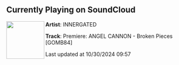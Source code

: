 ## Currently Playing on SoundCloud

[<img align="left" width="100" src="https://i1.sndcdn.com/artworks-4ro2vEMEGw9z4lBd-RyuGUQ-t500x500.jpg">](https://soundcloud.com/innergatetechno/premiere-angel-cannon-broken-pieces-gomb84?in=saxurn/sets/onb/)

**Artist**: INNERGATED 

**Track**: Premiere: ANGEL CANNON - Broken Pieces [GOMB84]

Last updated at 10/30/2024 09:57
